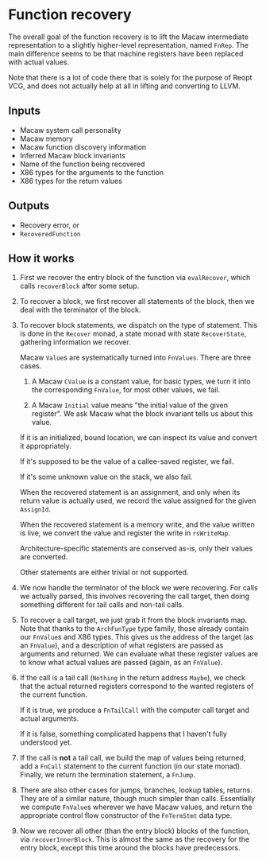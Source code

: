 # Function recovery

The overall goal of the function recovery is to lift the Macaw intermediate
representation to a slightly higher-level representation, named `FnRep`.  The
main difference seems to be that machine registers have been replaced with
actual values.

Note that there is a lot of code there that is solely for the purpose of Reopt
VCG, and does not actually help at all in lifting and converting to LLVM.

## Inputs
- Macaw system call personality
- Macaw memory
- Macaw function discovery information
- Inferred Macaw block invariants
- Name of the function being recovered
- X86 types for the arguments to the function
- X86 types for the return values

## Outputs
- Recovery error, or
- `RecoveredFunction`

## How it works

1.  First we recover the entry block of the function via `evalRecover`, which
    calls `recoverBlock` after some setup.

2.  To recover a block, we first recover all statements of the block, then we
    deal with the terminator of the block.

3.  To recover block statements, we dispatch on the type of statement.  This is
    done in the `Recover` monad, a state monad with state `RecoverState`,
    gathering information we recover.

    Macaw `Value`s are systematically turned into `FnValues`.  There are three
    cases.

    1.  A Macaw `CValue` is a constant value, for basic types, we turn it into the
        corresponding `FnValue`, for most other values, we fail.

    2.  A Macaw `Initial` value means "the initial value of the given register".
    We ask Macaw what the block invariant tells us about this value.

    If it is an initialized, bound location, we can inspect its value and
    convert it appropriately.

    If it's supposed to be the value of a callee-saved register, we fail.

    If it's some unknown value on the stack, we also fail.

    When the recovered statement is an assignment, and only when its return
    value is actually used, we record the value assigned for the given
    `AssignId`.

    When the recovered statement is a memory write, and the value written is
    live, we convert the value and register the write in `rsWriteMap`.

    Architecture-specific statements are conserved as-is, only their values are
    converted.

    Other statements are either trivial or not supported.

4.  We now handle the terminator of the block we were recovering.  For calls we
    actually parsed, this involves recovering the call target, then doing
    something different for tail calls and non-tail calls.

5.  To recover a call target, we just grab it from the block invariants map.
    Note that thanks to the `ArchFunType` type family, those already contain our
    `FnValue`s and X86 types.  This gives us the address of the target (as an
    `FnValue`), and a description of what registers are passed as arguments and
    returned.  We can evaluate what these register values are to know what
    actual values are passed (again, as an `FnValue`).

6.  If the call is a tail call (`Nothing` in the return address `Maybe`), we
    check that the actual returned registers correspond to the wanted registers
    of the current function.

    If it is true, we produce a `FnTailCall` with the computer call target and
    actual arguments.

    If it is false, something complicated happens that I haven't fully
    understood yet.

7.  If the call is **not** a tail call, we build the map of values being
    returned, add a `FnCall` statement to the current function (in our state
    monad).  Finally, we return the termination statement, a `FnJump`.

8.  There are also other cases for jumps, branches, lookup tables, returns.
    They are of a similar nature, though much simpler than calls.  Essentially
    we compute `FnValue`s wherever we have Macaw values, and return the
    appropriate control flow constructor of the `FnTermStmt` data type.

8.  Now we recover all other (than the entry block) blocks of the function, via
    `recoverInnerBlock`.  This is almost the same as the recovery for the entry
    block, except this time around the blocks have predecessors.
